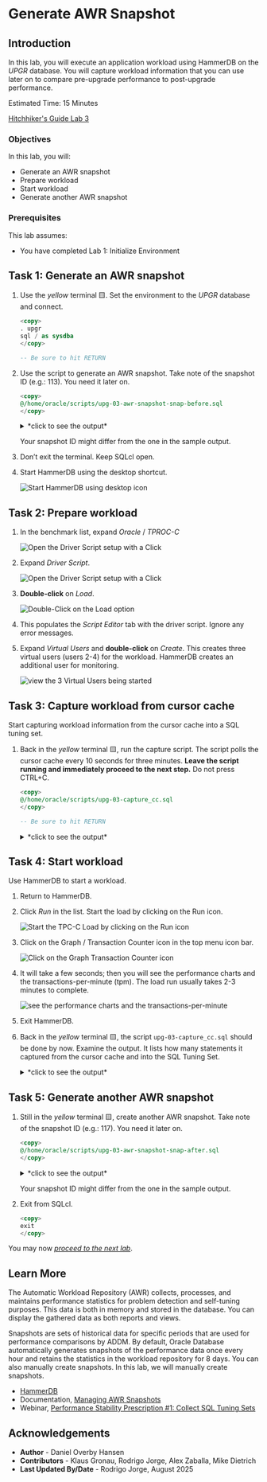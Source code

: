 # Generate AWR Snapshot

## Introduction

In this lab, you will execute an application workload using HammerDB on the *UPGR* database. You will capture workload information that you can use later on to compare pre-upgrade performance to post-upgrade performance.

Estimated Time: 15 Minutes

[Hitchhiker's Guide Lab 3](youtube:lwvdaM4v4tQ?start=1290)

### Objectives

In this lab, you will:

* Generate an AWR snapshot
* Prepare workload
* Start workload
* Generate another AWR snapshot

### Prerequisites

This lab assumes:

* You have completed Lab 1: Initialize Environment

## Task 1: Generate an AWR snapshot

1. Use the *yellow* terminal 🟨. Set the environment to the *UPGR* database and connect.

    ``` sql
    <copy>
    . upgr
    sql / as sysdba
    </copy>

    -- Be sure to hit RETURN
    ```

2. Use the script to generate an AWR snapshot. Take note of the snapshot ID (e.g.: 113). You need it later on.

    ``` sql
    <copy>
    @/home/oracle/scripts/upg-03-awr-snapshot-snap-before.sql
    </copy>
    ```

    <details>
    <summary>*click to see the output*</summary>

    ``` text
    SQL> @/home/oracle/scripts/upg-03-awr-snapshot-snap-before.sql
    -------------------------------------------
    - AWR Snapshot with Snap-ID: 113 created. -
    -------------------------------------------
    ```

    </details>

    Your snapshot ID might differ from the one in the sample output.

3. Don’t exit the terminal. Keep SQLcl open.

4. Start HammerDB using the desktop shortcut.

    ![Start HammerDB using desktop icon](./images/awr-snapshot-hammerdb-icon.png " ")

## Task 2: Prepare workload

1. In the benchmark list, expand *Oracle* / *TPROC-C*

    ![Open the Driver Script setup with a Click](./images/awr-snapshot-expand-list.png " ")

2. Expand *Driver Script*.

    ![Open the Driver Script setup with a Click](./images/awr-snapshot-expand-driver-script.png " ")

3. **Double-click** on *Load*.

    ![Double-Click on the Load option](./images/awr-snapshot-load-driver.png " ")

4. This populates the *Script Editor* tab with the driver script. Ignore any error messages.

5. Expand *Virtual Users* and **double-click** on *Create*. This creates three virtual users (users 2-4) for the workload. HammerDB creates an additional user for monitoring.

    ![view the 3 Virtual Users being started](./images/awr-snapshot-create-virtual-users.png " ")

## Task 3: Capture workload from cursor cache

Start capturing workload information from the cursor cache into a SQL tuning set.

1. Back in the *yellow* terminal 🟨, run the capture script. The script polls the cursor cache every 10 seconds for three minutes. **Leave the script running and immediately proceed to the next step.** Do not press CTRL+C.

    ``` sql
    <copy>
    @/home/oracle/scripts/upg-03-capture_cc.sql
    </copy>

    -- Be sure to hit RETURN
    ```

    <details>
    <summary>*click to see the output*</summary>

    ``` text
    SQL> @/home/oracle/scripts/upg-03-capture_cc.sql
    Dropping SQL Tuning Set, if exists

    PL/SQL procedure successfully completed.

    Creating SQL Tuning Set

    PL/SQL procedure successfully completed.

    Now polling the cursor cache for 180 seconds every 10 seconds ...
    You get control back in 180 seconds.
    Do not press CTRL+C
    ```

    </details>

## Task 4: Start workload

Use HammerDB to start a workload. 

1. Return to HammerDB.

2. Click *Run* in the list. Start the load by clicking on the Run icon.

    ![Start the TPC-C Load by clicking on the Run icon](./images/awr-snapshot-start-load.png " ")

3. Click on the Graph / Transaction Counter icon in the top menu icon bar.

    ![Click on the Graph Transaction Counter icon](./images/awr-snapshot-transact-counter.png " ")

4. It will take a few seconds; then you will see the performance charts and the transactions-per-minute (tpm). The load run usually takes 2-3 minutes to complete.

    ![see the performance charts and the transactions-per-minute](./images/awr-snapshot-transact-viewer.png " ")

5. Exit HammerDB.

6. Back in the *yellow* terminal 🟨, the script `upg-03-capture_cc.sql` should be done by now. Examine the output. It lists how many statements it captured from the cursor cache and into the SQL Tuning Set.

    <details>
    <summary>*click to see the output*</summary>

    ``` text
    SQL> @/home/oracle/scripts/upg-03-capture_cc.sql
    Dropping SQL Tuning Set, if exists

    PL/SQL procedure successfully completed.

    Creating SQL Tuning Set

    PL/SQL procedure successfully completed.

    Now polling the cursor cache for 180 seconds every 10 seconds ...
    You get control back in 180 seconds.
    Do not press CTRL+C

    There are now 38 SQL Statements in this STS.

    PL/SQL procedure successfully completed.
    ```

    </details>

## Task 5: Generate another AWR snapshot

1. Still in the *yellow* terminal 🟨, create another AWR snapshot. Take note of the snapshot ID (e.g.: 117). You need it later on.

    ``` sql
    <copy>
    @/home/oracle/scripts/upg-03-awr-snapshot-snap-after.sql
    </copy>
    ```

    <details>
    <summary>*click to see the output*</summary>

    ``` text
    SQL> @/home/oracle/scripts/upg-03-awr-snapshot-snap-after.sql
    -------------------------------------------
    - AWR Snapshot with Snap-ID: 117 created. -
    -------------------------------------------
    ```

    </details>

    Your snapshot ID might differ from the one in the sample output.

2. Exit from SQLcl.

    ``` sql
    <copy>
    exit
    </copy>
    ```

You may now [*proceed to the next lab*](#next).

## Learn More

The Automatic Workload Repository (AWR) collects, processes, and maintains performance statistics for problem detection and self-tuning purposes. This data is both in memory and stored in the database. You can display the gathered data as both reports and views.

Snapshots are sets of historical data for specific periods that are used for performance comparisons by ADDM. By default, Oracle Database automatically generates snapshots of the performance data once every hour and retains the statistics in the workload repository for 8 days. You can also manually create snapshots. In this lab, we will manually create snapshots.

* [HammerDB](https://www.hammerdb.com/)
* Documentation, [Managing AWR Snapshots](https://docs.oracle.com/en/database/oracle/oracle-database/19/tgdba/gathering-database-statistics.html#GUID-144711F9-85AE-4281-B548-3E01280F9A56)
* Webinar, [Performance Stability Prescription #1: Collect SQL Tuning Sets](https://www.youtube.com/watch?v=qCt1_Fc3JRs&t=3969s)

## Acknowledgements

* **Author** - Daniel Overby Hansen
* **Contributors** - Klaus Gronau, Rodrigo Jorge, Alex Zaballa, Mike Dietrich
* **Last Updated By/Date** - Rodrigo Jorge, August 2025
